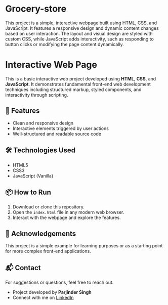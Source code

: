 # Grocery-store
This project is a simple, interactive webpage built using HTML, CSS, and JavaScript. It features a responsive design and dynamic content changes based on user interaction. The layout and visual design are styled with custom CSS, while JavaScript adds interactivity, such as responding to button clicks or modifying the page content dynamically.

# Interactive Web Page

This is a basic interactive web project developed using **HTML**, **CSS**, and **JavaScript**. It demonstrates fundamental front-end web development techniques including structured markup, styled components, and interactivity through scripting.

## 🚀 Features

- Clean and responsive design
- Interactive elements triggered by user actions
- Well-structured and readable source code


## 🛠️ Technologies Used

- HTML5
- CSS3
- JavaScript (Vanilla)

## 📦 How to Run

1. Download or clone this repository.
2. Open the `index.html` file in any modern web browser.
3. Interact with the webpage and explore the features.

## 🙌 Acknowledgements

This project is a simple example for learning purposes or as a starting point for more complex front-end applications.

## 📬 Contact
For suggestions or questions, feel free to reach out.
- Project developed by **Parjinder Singh**  
- Connect with me on [LinkedIn](https://www.linkedin.com/in/parjindersingh/)  

